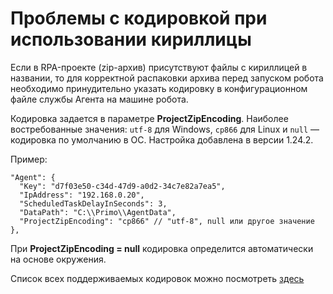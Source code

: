 # Проблемы с кодировкой при использовании кириллицы

Если в RPA-проекте (zip-архив) присутствуют файлы с кириллицей в названии, то для корректной распаковки архива перед запуском робота необходимо принудительно указать кодировку в конфигурационном файле службы Агента на машине робота.

Кодировка задается в параметре **ProjectZipEncoding**. Наиболее востребованные значения: `utf-8` для Windows, `cp866` для Linux и `null` — кодировка по умолчанию в ОС. Настройка добавлена в версии 1.24.2.

Пример:

```
"Agent": {
  "Key": "d7f03e50-c34d-47d9-a0d2-34c7e82a7ea5",
  "IpAddress": "192.168.0.20",
  "ScheduledTaskDelayInSeconds": 3,
  "DataPath": "C:\\Primo\\AgentData",
  "ProjectZipEncoding": "cp866" // "utf-8", null или другое значение
},
```

При **ProjectZipEncoding = null** кодировка определится автоматически на основе окружения. 

Список всех поддерживаемых кодировок можно посмотреть [здесь](https://learn.microsoft.com/en-us/dotnet/api/system.text.encoding.getencodings?view=net-7.0)
